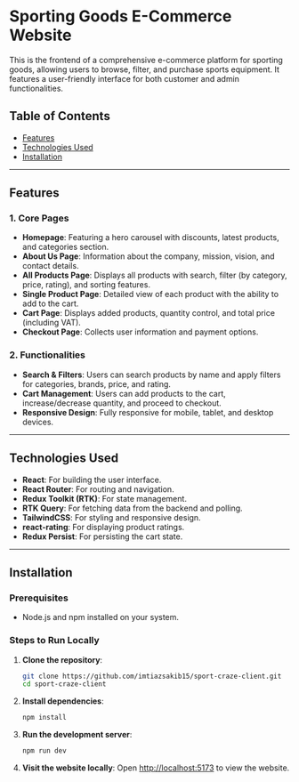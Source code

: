 # Sporting Goods E-Commerce Website

This is the frontend of a comprehensive e-commerce platform for sporting goods, allowing users to browse, filter, and purchase sports equipment. It features a user-friendly interface for both customer and admin functionalities.

## Table of Contents

- [Features](#features)
- [Technologies Used](#technologies-used)
- [Installation](#installation)

---

## Features

### 1. **Core Pages**

- **Homepage**: Featuring a hero carousel with discounts, latest products, and categories section.
- **About Us Page**: Information about the company, mission, vision, and contact details.
- **All Products Page**: Displays all products with search, filter (by category, price, rating), and sorting features.
- **Single Product Page**: Detailed view of each product with the ability to add to the cart.
- **Cart Page**: Displays added products, quantity control, and total price (including VAT).
- **Checkout Page**: Collects user information and payment options.

### 2. **Functionalities**

- **Search & Filters**: Users can search products by name and apply filters for categories, brands, price, and rating.
- **Cart Management**: Users can add products to the cart, increase/decrease quantity, and proceed to checkout.
- **Responsive Design**: Fully responsive for mobile, tablet, and desktop devices.

---

## Technologies Used

- **React**: For building the user interface.
- **React Router**: For routing and navigation.
- **Redux Toolkit (RTK)**: For state management.
- **RTK Query**: For fetching data from the backend and polling.
- **TailwindCSS**: For styling and responsive design.
- **react-rating**: For displaying product ratings.
- **Redux Persist**: For persisting the cart state.

---

## Installation

### Prerequisites

- Node.js and npm installed on your system.

### Steps to Run Locally

1. **Clone the repository**:

   ```bash
   git clone https://github.com/imtiazsakib15/sport-craze-client.git
   cd sport-craze-client
   ```

2. **Install dependencies**:

   ```bash
   npm install
   ```

3. **Run the development server**:

   ```bash
   npm run dev
   ```

4. **Visit the website locally**:
   Open [http://localhost:5173](http://localhost:5173) to view the website.
